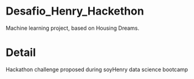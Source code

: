 # Desafio_Henry_Hackethon

Machine learning project, based on Housing Dreams.

# Detail

Hackathon challenge proposed during soyHenry data science bootcamp
